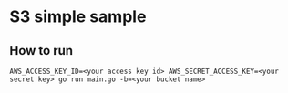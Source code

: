 S3 simple sample
=================

How to run
---------------

	AWS_ACCESS_KEY_ID=<your access key id> AWS_SECRET_ACCESS_KEY=<your secret key> go run main.go -b=<your bucket name>
